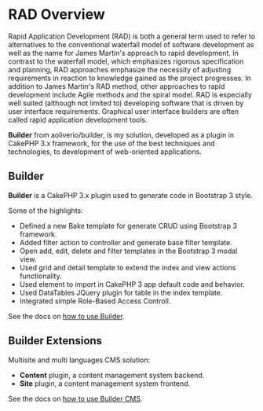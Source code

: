 # RAD Overview

Rapid Application Development (RAD) is both a general term used to refer to alternatives to the 
conventional waterfall model of software development as well as the name for James Martin's approach to rapid development.
In contrast to the waterfall model, which emphasizes rigorous specification and planning, 
RAD approaches emphasize the necessity of adjusting requirements in reaction to knowledge gained as the project progresses.
In addition to James Martin's RAD method, other approaches to rapid development include Agile methods and the spiral model. 
RAD is especially well suited (although not limited to) developing software that is driven by user interface requirements. 
Graphical user interface builders are often called rapid application development tools.

**Builder** from aoliverio/builder, is my solution, developed as a plugin in CakePHP 3.x framework, for the use of the best 
techniques and technologies, to development of web-oriented applications.

## Builder

**Builder** is a CakePHP 3.x plugin used to generate code in Bootstrap 3 style. 

Some of the highlights:

- Defined a new Bake template for generate CRUD using Bootstrap 3 framework.
- Added filter action to controller and generate base filter template.
- Open add, edit, delete and filter templates in the Bootstrap 3 modal view.
- Used grid and detail template to extend the index and view actions functionality.
- Used element to import in CakePHP 3 app default code and behavior.
- Used DataTables JQuery plugin for table in the index template.
- Integrated simple Role-Based Access Controll.

See the docs on [how to use Builder](http://aoliverio.readthedocs.org/projects/builder/en/latest/).

## Builder Extensions

Multisite and multi languages CMS solution:

- **Content** plugin, a content management system backend.
- **Site** plugin, a content management system frontend.

See the docs on [how to use Builder CMS](http://aoliverio.readthedocs.org/projects/content/en/latest/).